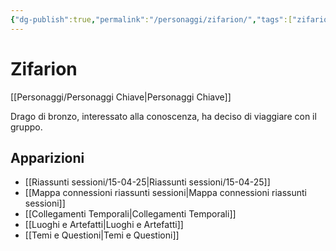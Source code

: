 ```yaml
---
{"dg-publish":true,"permalink":"/personaggi/zifarion/","tags":["zifarion"]}
---
```


# Zifarion

[[Personaggi/Personaggi Chiave\|Personaggi Chiave]]

Drago di bronzo, interessato alla conoscenza, ha deciso di viaggiare con il gruppo.

## Apparizioni
- [[Riassunti sessioni/15-04-25\|Riassunti sessioni/15-04-25]]
- [[Mappa connessioni riassunti sessioni\|Mappa connessioni riassunti sessioni]]
- [[Collegamenti Temporali\|Collegamenti Temporali]]
- [[Luoghi e Artefatti\|Luoghi e Artefatti]]
- [[Temi e Questioni\|Temi e Questioni]]
